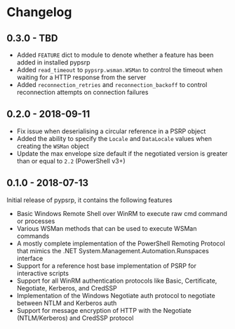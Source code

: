 # Changelog

## 0.3.0 - TBD

* Added `FEATURE` dict to module to denote whether a feature has been added in installed pypsrp
* Added `read_timeout` to `pypsrp.wsman.WSMan` to control the timeout when waiting for a HTTP response from the server
* Added `reconnection_retries` and `reconnection_backoff` to control reconnection attempts on connection failures


## 0.2.0 - 2018-09-11

* Fix issue when deserialising a circular reference in a PSRP object
* Added the ability to specify the `Locale` and `DataLocale` values when creating the `WSMan` object
* Update the max envelope size default if the negotiated version is greater than or equal to `2.2` (PowerShell v3+)


## 0.1.0 - 2018-07-13

Initial release of pypsrp, it contains the following features

* Basic Windows Remote Shell over WinRM to execute raw cmd command or processes
* Various WSMan methods that can be used to execute WSMan commands
* A mostly complete implementation of the PowerShell Remoting Protocol that mimics the .NET System.Management.Automation.Runspaces interface
* Support for a reference host base implementation of PSRP for interactive scripts
* Support for all WinRM authentication protocols like Basic, Certificate, Negotiate, Kerberos, and CredSSP
* Implementation of the Windows Negotiate auth protocol to negotiate between NTLM and Kerberos auth
* Support for message encryption of HTTP with the Negotiate (NTLM/Kerberos) and CredSSP protocol
